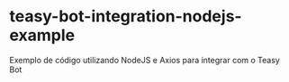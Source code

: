 # teasy-bot-integration-nodejs-example
Exemplo de código utilizando NodeJS e Axios para integrar com o Teasy Bot
